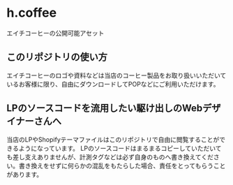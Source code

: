 # h.coffee
エイチコーヒーの公開可能アセット

## このリポジトリの使い方
エイチコーヒーのロゴや資料などは当店のコーヒー製品をお取り扱いいただいているお客様に限り、自由にダウンロードしてPOPなどにご利用いただけます。

## LPのソースコードを流用したい駆け出しのWebデザイナーさんへ
当店のLPやShopifyテーマファイルはこのリポジトリで自由に閲覧することができるようになっています。
LPのソースコードはまるまるコピーしていただいても差し支えありませんが、計測タグなどは必ず自身のものへ書き換えてください。書き換えをせずに何らかの混乱をもたらした場合、責任をとってもらうことがあります。

